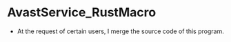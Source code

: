 # AvastService_RustMacro

- At the request of certain users, I merge the source code of this program.
